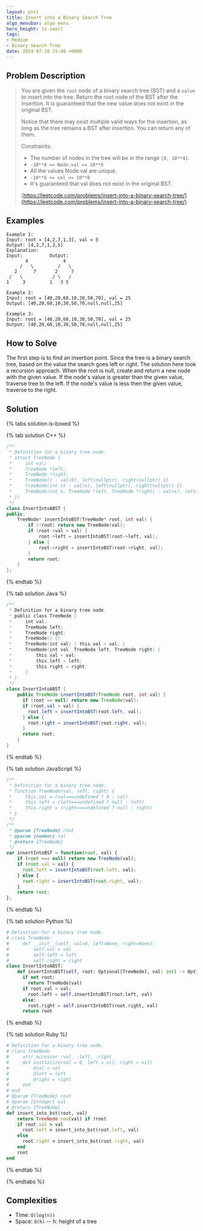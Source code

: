 ```yaml
---
layout: post
title: Insert into a Binary Search Tree
algo_menubar: algo_menu
hero_height: is-small
tags:
- Medium
- Binary Search Tree
date: 2024-07-10 15:48 +0900
---
```

## Problem Description
> You are given the `root` node of a binary search tree (BST) and a `value` to insert into the tree.
> Return the root node of the BST after the insertion. It is guaranteed that the new value does not exist in the
> original BST.
>
> Notice that there may exist multiple valid ways for the insertion, as long as the tree remains a BST
> after insertion. You can return any of them.
>
> Constraints:
> - The number of nodes in the tree will be in the range `[0, 10**4]`.
> - `-10**8 <= Node.val <= 10**8`
> - All the values Node.val are unique.
> - `-10**8 <= val <= 10**8`
> - It's guaranteed that val does not exist in the original BST.
>
> [https://leetcode.com/problems/insert-into-a-binary-search-tree/](https://leetcode.com/problems/insert-into-a-binary-search-tree/)

## Examples
```
Example 1:
Input: root = [4,2,7,1,3], val = 5
Output: [4,2,7,1,3,5]
Explanation:
Input:          Output:
       4             4
     /   \         /   \
   2      7       2     7
 /   \           / \   / 
1     3         1   3 5
```

```
Example 2:
Input: root = [40,20,60,10,30,50,70], val = 25
Output: [40,20,60,10,30,50,70,null,null,25]
```

```
Example 3:
Input: root = [40,20,60,10,30,50,70], val = 25
Output: [40,20,60,10,30,50,70,null,null,25]
```

## How to Solve

The first step is to find an insertion point. Since the tree is a binary search tree, based on the value
the search goes left or right. The solution here took a recursion approach. When the root is null,
create and return a new node with the given value. If the node's value is greater than the given value,
traverse tree to the left. If the node's value is less then the given value, traverse to the right.

## Solution

{% tabs solution is-boxed %}

{% tab solution C++ %}
```cpp
/**
 * Definition for a binary tree node.
 * struct TreeNode {
 *     int val;
 *     TreeNode *left;
 *     TreeNode *right;
 *     TreeNode() : val(0), left(nullptr), right(nullptr) {}
 *     TreeNode(int x) : val(x), left(nullptr), right(nullptr) {}
 *     TreeNode(int x, TreeNode *left, TreeNode *right) : val(x), left(left), right(right) {}
 * };
 */
class InsertIntoABST {
public:
    TreeNode* insertIntoBST(TreeNode* root, int val) {
        if (!root) return new TreeNode(val);
        if (root->val > val) {
            root->left = insertIntoBST(root->left, val);
        } else {
            root->right = insertIntoBST(root->right, val);
        }
        return root;
    }
};
```
{% endtab %}

{% tab solution Java %}
```java
/**
 * Definition for a binary tree node.
 * public class TreeNode {
 *     int val;
 *     TreeNode left;
 *     TreeNode right;
 *     TreeNode() {}
 *     TreeNode(int val) { this.val = val; }
 *     TreeNode(int val, TreeNode left, TreeNode right) {
 *         this.val = val;
 *         this.left = left;
 *         this.right = right;
 *     }
 * }
 */
class InsertIntoABST {
    public TreeNode insertIntoBST(TreeNode root, int val) {
      if (root == null) return new TreeNode(val);
      if (root.val > val) {
        root.left = insertIntoBST(root.left, val);
      } else {
        root.right = insertIntoBST(root.right, val);
      }
      return root;   
    }
}
```
{% endtab %}

{% tab solution JavaScript %}
```js
/**
 * Definition for a binary tree node.
 * function TreeNode(val, left, right) {
 *     this.val = (val===undefined ? 0 : val)
 *     this.left = (left===undefined ? null : left)
 *     this.right = (right===undefined ? null : right)
 * }
 */
/**
 * @param {TreeNode} root
 * @param {number} val
 * @return {TreeNode}
 */
var insertIntoBST = function(root, val) {
    if (root === null) return new TreeNode(val);
    if (root.val > val) {
      root.left = insertIntoBST(root.left, val);
    } else {
      root.right = insertIntoBST(root.right, val);
    }
    return root;
};
```
{% endtab %}

{% tab solution Python %}
```python
# Definition for a binary tree node.
# class TreeNode:
#     def __init__(self, val=0, left=None, right=None):
#         self.val = val
#         self.left = left
#         self.right = right
class InsertIntoABST:
    def insertIntoBST(self, root: Optional[TreeNode], val: int) -> Optional[TreeNode]:
      if not root:
        return TreeNode(val) 
      if root.val > val:
        root.left = self.insertIntoBST(root.left, val)
      else:
        root.right = self.insertIntoBST(root.right, val)
      return root
```
{% endtab %}

{% tab solution Ruby %}
```ruby
# Definition for a binary tree node.
# class TreeNode
#     attr_accessor :val, :left, :right
#     def initialize(val = 0, left = nil, right = nil)
#         @val = val
#         @left = left
#         @right = right
#     end
# end
# @param {TreeNode} root
# @param {Integer} val
# @return {TreeNode}
def insert_into_bst(root, val)
    return TreeNode.new(val) if !root
    if root.val > val
      root.left = insert_into_bst(root.left, val)
    else
      root.right = insert_into_bst(root.right, val)
    end
    root
end
```
{% endtab %}

{% endtabs %}



## Complexities
- Time: `O(log(n))`
- Space: `O(h)`  -- h: height of a tree
